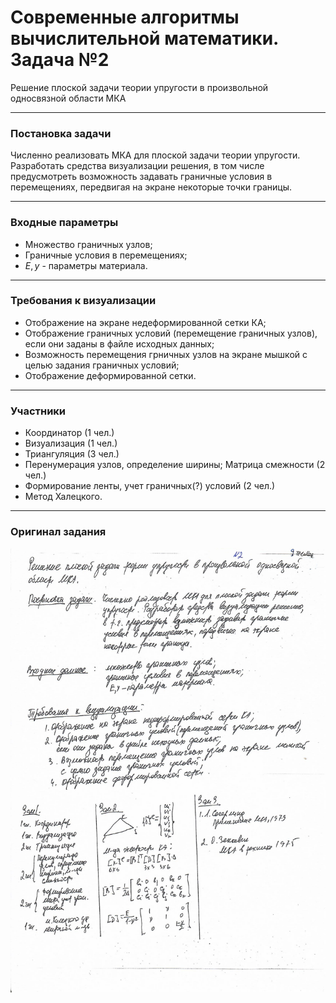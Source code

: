 # Современные алгоритмы вычислительной математики. Задача №2 #
Решение плоской задачи теории упругости в произвольной односвязной области МКА

---
### Постановка задачи ###
Численно реализовать МКА для плоской задачи теории упругости. Разработать средства визуализации решения, 
в том числе предусмотреть возможность задавать граничные условия в перемещениях, передвигая на экране некоторые точки границы. 

---
### Входные параметры ###
+ Множество граничных узлов;
+ Граничные условия в перемещениях;
+ ${E, y}$ - параметры материала.

---
### Требования к визуализации ###
+ Отображение на экране недеформированной сетки КА;
+ Отображение граничных условий (перемещение граничных узлов), 
если они заданы в файле исходных данных;
+ Возможность перемещения грничных узлов на экране мышкой с целью задания граничных условий;
+ Отображение деформированной сетки.

---
### Участники ###
+ Координатор (1 чел.)
+ Визуализация (1 чел.)
+ Триангуляция (3 чел.)
+ Перенумерация узлов, определение ширины; Матрица смежности (2 чел.)
+ Формирование ленты, учет граничных(?) условий (2 чел.)
+ Метод Халецкого.
---
### Оригинал задания ###

![картинка](/task.jpg)
